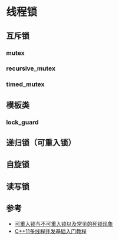 # 线程锁

## 互斥锁

### mutex

### recursive_mutex

### timed_mutex

## 模板类

### lock_guard	

## 递归锁（可重入锁）

## 自旋锁

## 读写锁



## 参考

- [可重入锁与不可重入锁以及常见的死锁现象](https://blog.csdn.net/u010275850/article/details/100110450)
- [C++11多线程并发基础入门教程](https://zhuanlan.zhihu.com/p/194198073)